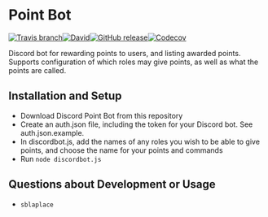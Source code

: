# Point Bot

[![Travis branch](https://img.shields.io/travis/sblaplace/DiscordPointBot/master.svg?style=flat-square)](https://travis-ci.org/sblaplace/DiscordPointBot)[![David](https://img.shields.io/david/sblaplace/discordpointbot.svg?style=flat-square)](https://david-dm.org/sblaplace/DiscordPointBot)[![GitHub release](https://img.shields.io/github/release/sblaplace/DiscordPointBot.svg?style=flat-square)](https://github.com/sblaplace/DiscordPointBot/tree/0.5.1)[![Codecov](https://img.shields.io/codecov/c/github/sblaplace/DiscordPointBot.svg?style=flat-square)](https://codecov.io/gh/sblaplace/DiscordPointBot)

Discord bot for rewarding points to users, and listing awarded points. Supports configuration of which roles may give points, as well as what the points are called.

## Installation and Setup

* Download Discord Point Bot from this repository
* Create an auth.json file, including the token for your Discord bot. See auth.json.example.
* In discordbot.js, add the names of any roles you wish to be able to give points, and choose the name for your points and commands
* Run `node discordbot.js`

## Questions about Development or Usage

* `sblaplace`
